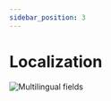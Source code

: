 ```yaml
---
sidebar_position: 3
---
```


# Localization

![Multilingual fields](/img/developer/advanced-topics/multilanguage-fields.png)